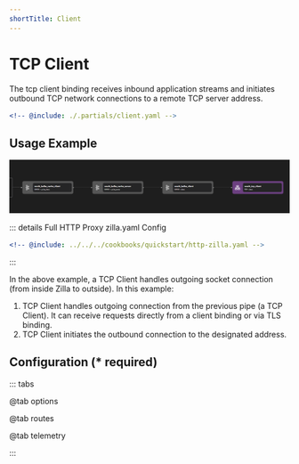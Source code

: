 ```yaml
---
shortTitle: Client
---
```


# TCP Client

The tcp client binding receives inbound application streams and initiates outbound TCP network connections to a remote TCP server address.

```yaml {3}
<!-- @include: ./.partials/client.yaml -->
```

## Usage Example

![Pipeline with TCP Client Example](../images/http-part2.png)

::: details Full HTTP Proxy zilla.yaml Config

```yaml
<!-- @include: ../../../cookbooks/quickstart/http-zilla.yaml -->
```

:::

In the above example, a TCP Client handles outgoing socket connection (from inside Zilla to outside). In this example:

1. TCP Client handles outgoing connection from the previous pipe (a TCP Client). It can receive requests directly from a client binding or via TLS binding.
2. TCP Client initiates the outbound connection to the designated address.

## Configuration (\* required)

::: tabs

@tab options

<!-- @include: ./.partials/options.md -->

@tab routes

<!-- @include: ./.partials/client-routes.md -->

@tab telemetry

<!-- @include: ../.partials/telemetry.md -->

:::
